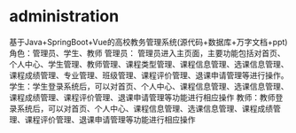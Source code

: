 # administration
基于Java+SpringBoot+Vue的高校教务管理系统(源代码+数据库+万字文档+ppt)角色：管理员、学生、教师  管理员： 管理员进入主页面，主要功能包括对首页、个人中心、学生管理、教师管理、课程类型管理、课程信息管理、选课信息管理、课程成绩管理、专业管理、班级管理、课程评价管理、退课申请管理等进行操作。  学生：学生登录系统后，可以对首页、个人中心、课程信息管理、选课信息管理、课程成绩管理、课程评价管理、退课申请管理等功能进行相应操作  教师：教师登录系统后，可以对首页、个人中心、课程信息管理、选课信息管理、课程成绩管理、课程评价管理、退课申请管理等功能进行相应操作
